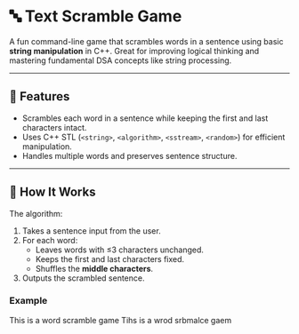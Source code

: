 
# 🔤 Text Scramble Game

A fun command-line game that scrambles words in a sentence using basic **string manipulation** in C++. Great for improving logical thinking and mastering fundamental DSA concepts like string processing.

---

## 🎯 Features

- Scrambles each word in a sentence while keeping the first and last characters intact.
- Uses C++ STL (`<string>`, `<algorithm>`, `<sstream>`, `<random>`) for efficient manipulation.
- Handles multiple words and preserves sentence structure.

---

## 🧠 How It Works

The algorithm:
1. Takes a sentence input from the user.
2. For each word:
   - Leaves words with ≤3 characters unchanged.
   - Keeps the first and last characters fixed.
   - Shuffles the **middle characters**.
3. Outputs the scrambled sentence.

### Example
This is a word scramble game
Tihs is a wrod srbmalce gaem


